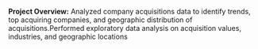 **Project Overview:**
 Analyzed company acquisitions data to identify trends, top acquiring companies, and geographic distribution of acquisitions.Performed exploratory data analysis on acquisition values, industries, and geographic locations
